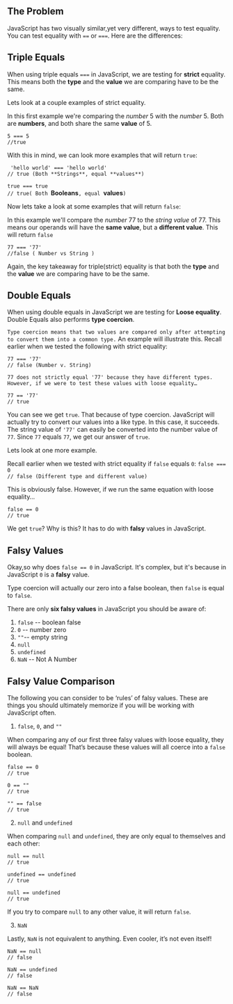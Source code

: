 ## The Problem

JavaScript has two visually similar,yet very different, ways to test equality. <br>
You can test equality with `==` or `===`. Here are the differences:

## Triple Equals

When using triple equals `===` in JavaScript, we are testing for **strict** equality. This means both the **type** and the **value** we are comparing have to be the same.

Lets look at a couple examples of strict equality. 

In this first example we're comparing the *number* 5 with the *number* 5. Both are **numbers**, and both share the same **value** of 5.

`5 === 5` <br>
`//true`

With this in mind, we can look more examples that will return `true`:

` 'hello world' === 'hello world'`<br>
`// true (Both **Strings**, equal **values**)` <br>

`true === true` <br>
`// true( Both `**Booleans**`, equal `**values**`)`<br>

Now lets take a look at some examples that will return `false`:

In this example we'll compare the *number* 77 to the *string value* of 77. This means our operands will have the **same value**, but a **different value**. This will return `false`

`77 === '77'`<br>
`//false ( Number vs String )`

Again, the key takeaway for triple(strict) equality is that both the **type** and the **value** we are comparing have to be the same.

## Double Equals

When using double equals in JavaScript we are testing for **Loose equality**. Double Equals also performs **type coercion**.

`Type coercion means that two values are compared only after attempting to convert them into a common type.`
An example will illustrate this. Recall earlier when we tested the following with strict equality:

`77 === '77'`<br>
`// false (Number v. String)`

`77 does not strictly equal '77' because they have different types. However, if we were to test these values with loose equality…`

`77 == '77'`<br>
`// true` <br>

You can see we get `true`. That because of type coercion. JavaScript will actually try to convert our values into a like type. In this case, it succeeds. The string value of `'77'` can easily be converted into the number value of `77`. Since `77` equals `77`, we get our answer of `true`.

Lets look at one more example.

Recall earlier when we tested with strict equality if `false` equals `0`:
`false === 0`<br>
`// false (Different type and different value)`<br>

This is obviously false. However, if we run the same equation with loose equality…

`false == 0`<br>
`// true`<br>

We get `true`? Why is this? It has to do with **falsy** values in JavaScript.

## Falsy Values

Okay,so why does `false == 0` in JavaScript. It's complex, but it's because in JavaScript `0` is a **falsy** value.

Type coercion will actually our zero into a false boolean, then `false` is equal to `false`.

There are only **six falsy values** in JavaScript you should be aware of:

1. `false` -- boolean false <br>
2. `0` -- number zero<br>
3. `""`-- empty string<br>
4. `null`<br>
5. `undefined`<br>
6. `NaN` -- Not A Number<br>

## Falsy Value Comparison

The following you can consider to be ‘rules’ of falsy values. These are things you should ultimately memorize if you will be working with JavaScript often.

1. `false`, `0`, and `""`

When comparing any of our first three falsy values with loose equality, they will always be equal! That’s because these values will all coerce into a `false` boolean.

`false == 0`<br>
`// true`<br>

`0 == ""`<br>
`// true`<br>

`"" == false`<br>
`// true`<br>

2. `null` and `undefined`

When comparing `null` and `undefined`, they are only equal to themselves and each other:

`null == null`<br>
`// true`<br>

`undefined == undefined`<br>
`// true`<br>


`null == undefined`<br>
`// true`<br>

If you try to compare `null` to any other value, it will return `false`.

3. `NaN`

Lastly, `NaN` is not equivalent to anything. Even cooler, it’s not even itself!

`NaN == null`<br>
`// false`<br>

`NaN == undefined`<br>
`// false`<br>

`NaN == NaN`<br>
`// false`<br>